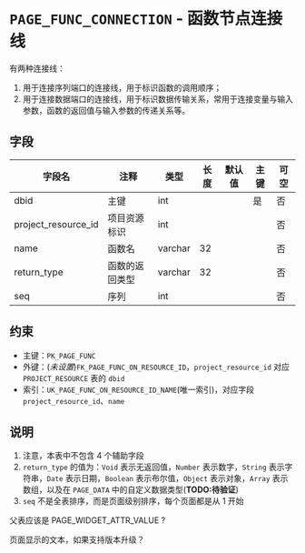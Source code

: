 # `PAGE_FUNC_CONNECTION` - 函数节点连接线

有两种连接线：

1. 用于连接序列端口的连接线，用于标识函数的调用顺序；
2. 用于连接数据端口的连接线，用于标识数据传输关系，常用于连接变量与输入参数，函数的返回值与输入参数的传递关系等。

## 字段

| 字段名              | 注释           | 类型    | 长度 | 默认值 | 主键 | 可空 |
| ------------------- | -------------- | ------- | ---- | ------ | ---- | ---- |
| dbid                | 主键           | int     |      |        | 是   | 否   |
| project_resource_id | 项目资源标识   | int     |      |        |      | 否   |
| name                | 函数名         | varchar | 32   |        |      | 否   |
| return_type         | 函数的返回类型 | varchar | 32   |        |      | 否   |
| seq                 | 序列           | int     |      |        |      | 否   |

## 约束

* 主键：`PK_PAGE_FUNC`
* 外键：(*未设置*)`FK_PAGE_FUNC_ON_RESOURCE_ID`，`project_resource_id` 对应 `PROJECT_RESOURCE` 表的 `dbid`
* 索引：`UK_PAGE_FUNC_ON_RESOURCE_ID_NAME`(唯一索引)，对应字段 `project_resource_id`、`name`

## 说明

1. 注意，本表中不包含 4 个辅助字段
2. `return_type` 的值为：`Void` 表示无返回值，`Number` 表示数字，`String` 表示字符串，`Date` 表示日期，`Boolean` 表示布尔值，`Object` 表示对象，`Array` 表示数组，以及在 `PAGE_DATA` 中的自定义数据类型(**TODO:待验证**)
3. `seq` 不是全表排序，而是页面级别排序，每个页面都是从 1 开始


父表应该是 PAGE_WIDGET_ATTR_VALUE ?

页面显示的文本，如果支持版本升级？

